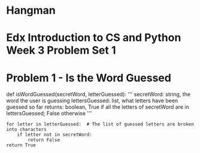# Hangman
# Edx Introduction to CS and Python Week 3 Problem Set 1

# Problem 1 - Is the Word Guessed

def isWordGuessed(secretWord, letterGuessed):
    '''
    secretWord: string, the word the user is guessing 
    lettersGuessed: list, what letters have been guessed so far
    returns: boolean, True if all the letters of secretWord are in lettersGuessed;
        False otherwise
    '''
    
    for letter in letterGuessed:  # The list of guessed letters are broken into characters
        if letter not in secretWord:
            return False
    return True

   
